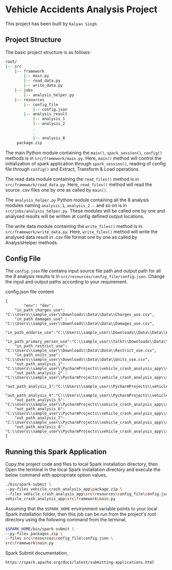 # Vehicle Accidents Analysis Project

This project has been built by `Kalyan Singh`.

## Project Structure

The basic project structure is as follows:

```bash
root/
|-- src
    |-- framework
        |-- main.py
        |-- read_data.py
        |-- write_data.py
    |-- jobs
        |-- analysis_helper.py
    |-- resources
        |-- config_file
            |-- config.json
        |-- analysis_result
            |-- analysis_1
            |-- analysis_2
            .
            .
            |-- analysis_8
     package.zip
```     

The main Python module containing the `main()`, `spark_session()`, `config()` methods is in `src/framework/main.py`. Here, `main()` method will control the initialization of spark application through `spark_session()`, reading of config file through `config()` and Extract, Transform & Load operations.

The read data module containing the `read_files()` method is in `src/framework/read_data.py`. Here, `read_files()` method will read the source .csv files one by one as called by `main()`.

The `analysis_helper.py` Python module containing all the 8 analysis modules naming `analysis_1`, `analysis_2` ... and so on is in `src/jobs/analysis_helper.py`. These modules will be called one by one and analysed results will be written at config defined output locations.

The write data module containing the `write_files()` method is in `src/framework/write_data.py`. Here, `write_files()` method will write the analysed data result in .csv file format one by one as called by AnalysisHelper methods.

## Config File

The `config.json` file contains input source file path and output path for all the 8 analysis results is in `src/resources/config_file/config.json`. Change the input and output paths according to your requirement.

config.json file content
```
{
    	"env": "dev",
	"in_path_charges_use": "C:\\Users\\sample_user\\Downloads\\Data\\Data\\Charges_use.csv",
	"in_path_damages_use" : "C:\\Users\\sample_user\\Downloads\\Data\\Data\\Damages_use.csv",
	"in_path_endorse_use":"C:\\Users\\sample_user\\Downloads\\Data\\Data\\Endorse_use.csv",
	"in_path_primary_person_use":"C:\\sample_user\\talkt\\Downloads\\Data\\Data\\Primary_Person_use.csv",
	"in_path_restrict_use": "C:\\Users\\sample_user\\Downloads\\Data\\Data\\Restrict_use.csv",
	"in_path_units_use": "C:\\Users\\sample_user\\Downloads\\Data\\Data\\Units_use.csv",
	"out_path_analysis_1": "C:\\Users\\sample_user\\PycharmProjects\\vehicle_crash_analysis_app\\src\\resources\\analysis_result\\analysis_1\\",
	"out_path_analysis_2" : "C:\\Users\\sample_user\\PycharmProjects\\vehicle_crash_analysis_app\\src\\resources\\analysis_result\\analysis_2\\",
	"out_path_analysis_3":"C:\\Users\\sample_user\\PycharmProjects\\vehicle_crash_analysis_app\\src\\resources\\analysis_result\\analysis_3\\",
	"out_path_analysis_4":"C:\\Users\\sample_user\\PycharmProjects\\vehicle_crash_analysis_app\\src\\resources\\analysis_result\\analysis_4\\",
	"out_path_analysis_5": "C:\\Users\\sample_user\\PycharmProjects\\vehicle_crash_analysis_app\\src\\resources\\analysis_result\\analysis_5\\",
	"out_path_analysis_6": "C:\\Users\\sample_user\\PycharmProjects\\vehicle_crash_analysis_app\\src\\resources\\analysis_result\\analysis_6\\",
	"out_path_analysis_7": "C:\\Users\\sample_user\\PycharmProjects\\vehicle_crash_analysis_app\\src\\resources\\analysis_result\\analysis_7\\",
	"out_path_analysis_8": "C:\\Users\\sample_user\\PycharmProjects\\vehicle_crash_analysis_app\\src\\resources\\analysis_result\\analysis_8\\"
}
```

## Running this Spark Application

Copy the project code and files to local Spark installation directory, then Open the terminal in the local Spark installation directory and execute the below command with appropriate option values,

```bash
./bin/spark-submit \
--py-files vehicle_crash_analysis_app\package.zip \
--files vehicle_crash_analysis_app\src\resources\config_file\config.json \
vehicle_crash_analysis_app\src\framework\main.py
```

Assuming that the `$SPARK_HOME` environment variable points to your local Spark installation folder, then this job can be run from the project's root directory using the following command from the terminal,

```bash
$SPARK_HOME/bin/spark-submit \
--py-files packages.zip \
--files src\resources\config_file\config.json \
src\framework\main.py
```

Spark Submit documentation,
```bash
https://spark.apache.org/docs/latest/submitting-applications.html
```
